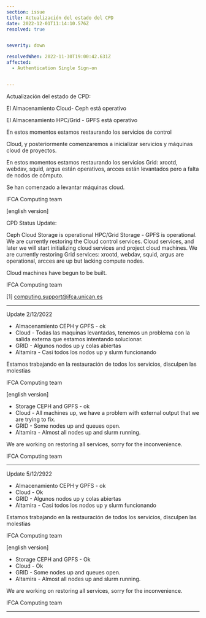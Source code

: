 ```yaml
---
section: issue
title: Actualización del estado del CPD
date: 2022-12-01T11:14:10.576Z
resolved: true


severity: down

resolvedWhen: 2022-11-30T19:00:42.631Z
affected:
  - Authentication Single Sign-on


---
```



Actualización del estado de CPD:

   El Almacenamiento Cloud- Ceph está operativo

   El Almacenamiento HPC/Grid - GPFS está operativo

   En estos momentos estamos restaurando los servicios de control

   Cloud, y posteriormente comenzaremos a inicializar servicios y máquinas cloud de proyectos.

   En estos momentos estamos restaurando los servicios Grid: xrootd, webdav, squid, argus están operativos, arcces están levantados pero a falta de nodos de cómputo.

   Se han comenzado a levantar máquinas cloud.

IFCA Computing team

\[﻿english version]

CPD Status Update:   

   Ceph Cloud Storage is operational
   HPC/Grid Storage - GPFS is operational.
   We are currently restoring the Cloud control services.
   Cloud services, and later we will start initializing cloud services and project cloud machines.
   We are currently restoring Grid services: xrootd, webdav, squid, argus are operational, arcces are up but lacking compute nodes.

  Cloud machines have begun to be built.

IFCA Computing team

\[1] [computing.support@ifca.unican.es](mailto:computing.support@ifca.unican.es)

- - -

U﻿pdate 2/12/2022

* Almacenamiento CEPH y GPFS - ok
* Cloud - Todas las maquinas levantadas, tenemos un problema con la salida externa que estamos intentando solucionar.
* GRID - Algunos nodos up y colas abiertas
* Altamira - Casi todos los nodos up y slurm funcionando

Estamos trabajando en la restauración de todos los servicios, disculpen las molestias

IFCA Computing team

\[﻿english version]

* Storage CEPH and GPFS - ok
* Cloud - All machines up, we have a problem with external output that we are trying to fix.
* GRID - Some nodes up and queues open.
* Altamira - Almost all nodes up and slurm running.

We are working on restoring all services, sorry for the inconvenience.

IFCA Computing team

- - -

U﻿pdate 5/12/2922

* Almacenamiento CEPH y GPFS - ok
* Cloud - Ok
* GRID - Algunos nodos up y colas abiertas
* Altamira - Casi todos los nodos up y slurm funcionando

Estamos trabajando en la restauración de todos los servicios, disculpen las molestias

IFCA Computing team

\[﻿english version]

* Storage CEPH and GPFS - Ok
* Cloud - Ok
* GRID - Some nodes up and queues open.
* Altamira - Almost all nodes up and slurm running.

We are working on restoring all services, sorry for the inconvenience.

IFCA Computing team

- - -